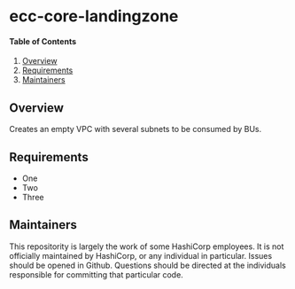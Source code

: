 # ecc-core-landingzone

#### Table of Contents

1. [Overview](#overview)
1. [Requirements](#requirements)
1. [Maintainers](#maintainers)

## Overview

Creates an empty VPC with several subnets to be consumed by BUs.

## Requirements

* One
* Two
* Three

## Maintainers

This repositority is largely the work of some HashiCorp employees.
It is not officially maintained by HashiCorp, or any individual in
particular. Issues should be opened in Github. Questions should be directed
at the individuals responsible for committing that particular code.
